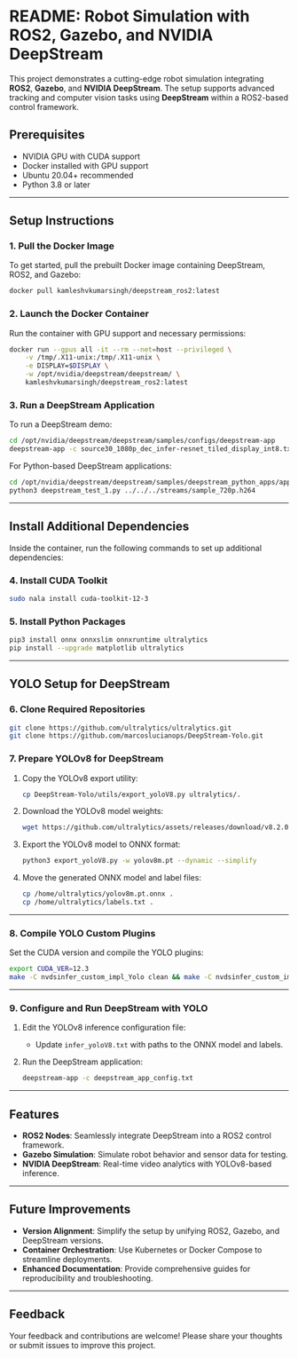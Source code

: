 # README: Robot Simulation with ROS2, Gazebo, and NVIDIA DeepStream

This project demonstrates a cutting-edge robot simulation integrating **ROS2**, **Gazebo**, and **NVIDIA DeepStream**. The setup supports advanced tracking and computer vision tasks using **DeepStream** within a ROS2-based control framework. 

## **Prerequisites**
- NVIDIA GPU with CUDA support
- Docker installed with GPU support
- Ubuntu 20.04+ recommended
- Python 3.8 or later

---

## **Setup Instructions**

### **1. Pull the Docker Image**
To get started, pull the prebuilt Docker image containing DeepStream, ROS2, and Gazebo:

```bash
docker pull kamleshvkumarsingh/deepstream_ros2:latest
```

### **2. Launch the Docker Container**
Run the container with GPU support and necessary permissions:

```bash
docker run --gpus all -it --rm --net=host --privileged \
    -v /tmp/.X11-unix:/tmp/.X11-unix \
    -e DISPLAY=$DISPLAY \
    -w /opt/nvidia/deepstream/deepstream/ \
    kamleshvkumarsingh/deepstream_ros2:latest
```

### **3. Run a DeepStream Application**
To run a DeepStream demo:

```bash
cd /opt/nvidia/deepstream/deepstream/samples/configs/deepstream-app
deepstream-app -c source30_1080p_dec_infer-resnet_tiled_display_int8.txt
```

For Python-based DeepStream applications:

```bash
cd /opt/nvidia/deepstream/deepstream/samples/deepstream_python_apps/apps/deepstream-test1
python3 deepstream_test_1.py ../../../streams/sample_720p.h264
```

---

## **Install Additional Dependencies**
Inside the container, run the following commands to set up additional dependencies:

### **4. Install CUDA Toolkit**
```bash
sudo nala install cuda-toolkit-12-3
```

### **5. Install Python Packages**
```bash
pip3 install onnx onnxslim onnxruntime ultralytics
pip install --upgrade matplotlib ultralytics
```

---

## **YOLO Setup for DeepStream**
### **6. Clone Required Repositories**
```bash
git clone https://github.com/ultralytics/ultralytics.git
git clone https://github.com/marcoslucianops/DeepStream-Yolo.git
```

### **7. Prepare YOLOv8 for DeepStream**
1. Copy the YOLOv8 export utility:
   ```bash
   cp DeepStream-Yolo/utils/export_yoloV8.py ultralytics/.
   ```

2. Download the YOLOv8 model weights:
   ```bash
   wget https://github.com/ultralytics/assets/releases/download/v8.2.0/yolov8m.pt
   ```

3. Export the YOLOv8 model to ONNX format:
   ```bash
   python3 export_yoloV8.py -w yolov8m.pt --dynamic --simplify
   ```

4. Move the generated ONNX model and label files:
   ```bash
   cp /home/ultralytics/yolov8m.pt.onnx .
   cp /home/ultralytics/labels.txt .
   ```

---

### **8. Compile YOLO Custom Plugins**
Set the CUDA version and compile the YOLO plugins:
```bash
export CUDA_VER=12.3
make -C nvdsinfer_custom_impl_Yolo clean && make -C nvdsinfer_custom_impl_Yolo
```

---

### **9. Configure and Run DeepStream with YOLO**
1. Edit the YOLOv8 inference configuration file:
   - Update `infer_yoloV8.txt` with paths to the ONNX model and labels.

2. Run the DeepStream application:
   ```bash
   deepstream-app -c deepstream_app_config.txt
   ```

---

## **Features**
- **ROS2 Nodes**: Seamlessly integrate DeepStream into a ROS2 control framework.
- **Gazebo Simulation**: Simulate robot behavior and sensor data for testing.
- **NVIDIA DeepStream**: Real-time video analytics with YOLOv8-based inference.

---

## **Future Improvements**
- **Version Alignment**: Simplify the setup by unifying ROS2, Gazebo, and DeepStream versions.
- **Container Orchestration**: Use Kubernetes or Docker Compose to streamline deployments.
- **Enhanced Documentation**: Provide comprehensive guides for reproducibility and troubleshooting.

--- 

## **Feedback**
Your feedback and contributions are welcome! Please share your thoughts or submit issues to improve this project.
